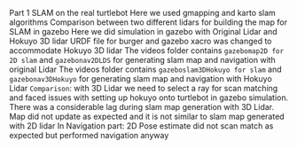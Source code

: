 Part 1
SLAM on the real turtlebot
Here we used gmapping and karto slam algorithms
Comparison between two different lidars for building the map for SLAM in gazebo
Here we did simulation in gazebo with Original Lidar and Hokuyo 3D lidar
URDF file for burger and gazebo xacro was changed to accommodate Hokuyo 3D lidar
The videos folder contains `gazebomap2D for 2D slam` and `gazebonav2DLDS` for generating slam map and navigation with original Lidar
The videos folder contains `gazeboslam3DHokuyo for slam` and `gazebonav3DHokuyo` for generating slam map and navigation with Hokuyo Lidar
`Comparison`:
with 3D Lidar we need to select a ray for scan matching and faced issues with setting up hokuyo onto turtlebot in gazebo simulation. There was a considerable lag during slam map generation with 3D Lidar. 
Map did not update as expected and it is not similar to slam map generated with 2D lidar
In Navigation part: 2D Pose estimate did not scan match as expected but performed navigation anyway

